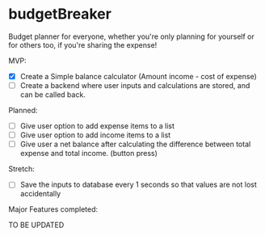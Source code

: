 # budgetBreaker

Budget planner for everyone, whether you're only planning for yourself or for others too, if you're sharing the expense!

MVP:

* [X] Create a Simple balance calculator (Amount income - cost of expense)
* [ ] Create a backend where user inputs and calculations are stored, and can be called back.

Planned:

- [ ] Give user option to add expense items to a list
- [ ] Give user option to add income items to a list
- [ ] Give user a net balance after calculating the difference between total expense and total income. (button press)

Stretch:

- [ ] Save the inputs to database every 1 seconds so that values are not lost accidentally


Major Features completed:

TO BE UPDATED
